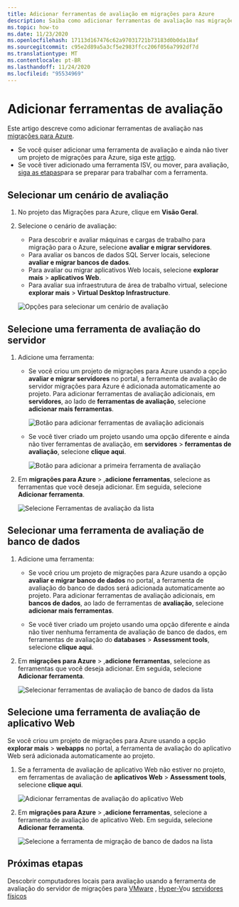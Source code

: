 ```yaml
---
title: Adicionar ferramentas de avaliação em migrações para Azure
description: Saiba como adicionar ferramentas de avaliação nas migrações para Azure.
ms.topic: how-to
ms.date: 11/23/2020
ms.openlocfilehash: 17113d167476c62a97031721b73183d0b0da18af
ms.sourcegitcommit: c95e2d89a5a3cf5e2983ffcc206f056a7992df7d
ms.translationtype: MT
ms.contentlocale: pt-BR
ms.lasthandoff: 11/24/2020
ms.locfileid: "95534969"
---
```

# <a name="add-assessment-tools"></a>Adicionar ferramentas de avaliação

Este artigo descreve como adicionar ferramentas de avaliação nas [migrações para Azure](./migrate-services-overview.md). 

- Se você quiser adicionar uma ferramenta de avaliação e ainda não tiver um projeto de migrações para Azure, siga este [artigo](create-manage-projects.md).
- Se você tiver adicionado uma ferramenta ISV, ou mover, para avaliação, [siga as etapas](prepare-isv-movere.md)para se preparar para trabalhar com a ferramenta.

## <a name="select-an-assessment-scenario"></a>Selecionar um cenário de avaliação

1. No projeto das Migrações para Azure, clique em **Visão Geral**.
2. Selecione o cenário de avaliação:

    - Para descobrir e avaliar máquinas e cargas de trabalho para migração para o Azure, selecione **avaliar e migrar servidores**.
    - Para avaliar os bancos de dados SQL Server locais, selecione **avaliar e migrar bancos de dados**.
    - Para avaliar ou migrar aplicativos Web locais, selecione **explorar mais**  >  **aplicativos Web**.
    - Para avaliar sua infraestrutura de área de trabalho virtual, selecione **explorar mais**  >  **Virtual Desktop Infrastructure**.

    ![Opções para selecionar um cenário de avaliação](./media/how-to-assess/assess-scenario.png)

## <a name="select-a-server-assessment-tool"></a>Selecione uma ferramenta de avaliação do servidor 


1. Adicione uma ferramenta:

    - Se você criou um projeto de migrações para Azure usando a opção **avaliar e migrar servidores** no portal, a ferramenta de avaliação de servidor migrações para Azure é adicionada automaticamente ao projeto. Para adicionar ferramentas de avaliação adicionais, em **servidores**, ao lado de **ferramentas de avaliação**, selecione **adicionar mais ferramentas**.
    
         ![Botão para adicionar ferramentas de avaliação adicionais](./media/how-to-assess/add-assessment-tool.png)

    - Se você tiver criado um projeto usando uma opção diferente e ainda não tiver ferramentas de avaliação, em **servidores**  >  **ferramentas de avaliação**, selecione **clique aqui**.

        ![Botão para adicionar a primeira ferramenta de avaliação](./media/how-to-assess/no-assessment-tool.png)

2. Em **migrações para Azure**  >  ,**adicione ferramentas**, selecione as ferramentas que você deseja adicionar. Em seguida, selecione **Adicionar ferramenta**.

    ![Selecione Ferramentas de avaliação da lista](./media/how-to-assess/select-assessment-tool.png)



## <a name="select-a-database-assessment-tool"></a>Selecionar uma ferramenta de avaliação de banco de dados

1. Adicione uma ferramenta:

    - Se você criou um projeto de migrações para Azure usando a opção **avaliar e migrar banco de dados** no portal, a ferramenta de avaliação do banco de dados será adicionada automaticamente ao projeto. Para adicionar ferramentas de avaliação adicionais, em **bancos de dados**, ao lado de ferramentas de **avaliação**, selecione **adicionar mais ferramentas**.

    - Se você tiver criado um projeto usando uma opção diferente e ainda não tiver nenhuma ferramenta de avaliação de banco de dados, em ferramentas de avaliação do **databases**  >  **Assessment tools**, selecione **clique aqui**.

2. Em **migrações para Azure**  >  ,**adicione ferramentas**, selecione as ferramentas que você deseja adicionar. Em seguida, selecione **Adicionar ferramenta**.

    ![Selecionar ferramentas de avaliação de banco de dados da lista](./media/how-to-assess/select-database-assessment-tool.png)


## <a name="select-a-web-app-assessment-tool"></a>Selecione uma ferramenta de avaliação de aplicativo Web

Se você criou um projeto de migrações para Azure usando a opção **explorar mais**  >  **webapps** no portal, a ferramenta de avaliação do aplicativo Web será adicionada automaticamente ao projeto. 


1. Se a ferramenta de avaliação de aplicativo Web não estiver no projeto, em ferramentas de avaliação de **aplicativos Web**  >  **Assessment tools**, selecione **clique aqui**.
    
    ![Adicionar ferramentas de avaliação do aplicativo Web](./media/how-to-assess/no-web-app-assessment-tool.png)


2. Em **migrações para Azure**  >  ,**adicione ferramentas**, selecione a ferramenta de avaliação de aplicativo Web. Em seguida, selecione **Adicionar ferramenta**.

    ![Selecione a ferramenta de migração de banco de dados na lista](./media/how-to-assess/select-web-app-assessment-tool.png)

 


## <a name="next-steps"></a>Próximas etapas

Descobrir computadores locais para avaliação usando a ferramenta de avaliação do servidor de migrações para [VMware](./tutorial-discover-vmware.md) , [Hyper-V](./tutorial-discover-hyper-v.md)ou [servidores físicos](./tutorial-discover-physical.md)
